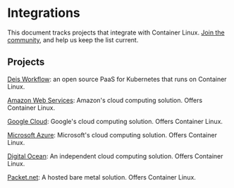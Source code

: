 # Integrations
This document tracks projects that integrate with Container Linux. [Join the community](https://github.com/coreos/docs/), and help us keep the list current.

## Projects 
[Deis Workflow](https://deis.com/workflow/): an open source PaaS for Kubernetes that runs on Container Linux.

[Amazon Web Services](https://aws.amazon.com/marketplace/pp/B01H62FDJM): Amazon's cloud computing solution. Offers Container Linux.

[Google Cloud](https://cloud.google.com/compute/docs/images#os-compute-support): Google's cloud computing solution. Offers Container Linux.

[Microsoft Azure](https://azuremarketplace.microsoft.com/en-us/marketplace/apps/category/compute?subcategories=operating-systems&page=1#): Microsoft's cloud computing solution. Offers Container Linux.

[Digital Ocean](https://www.digitalocean.com/products/linux-distribution/coreos/): An independent cloud computing solution. Offers Container Linux.

[Packet.net](https://www.packet.net/promo/coreos/): A hosted bare metal solution. Offers Container Linux.
